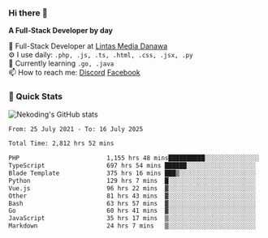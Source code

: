### Hi there 👋

**A Full-Stack Developer by day**

🔭 Full-Stack Developer at [Lintas Media Danawa](https://www.lintasmediadanawa.com/)  
⚙️ I use daily: `.php, .js, .ts, .html, .css, .jsx, .py`  
🌱 Currently learning `.go, .java`  
📫 How to reach me: [Discord](https://discordapp.com/users/984448732999327766)  [Facebook](https://fb.me/tyvandi)  

### 🚀 Quick Stats  

![Nekoding's GitHub stats](https://github-readme-stats.vercel.app/api?username=nekoding&show_icons=true)

<!--START_SECTION:waka-->

```txt
From: 25 July 2021 - To: 16 July 2025

Total Time: 2,812 hrs 52 mins

PHP                        1,155 hrs 48 mins██████████░░░░░░░░░░░░░░░   39.93 %
TypeScript                 697 hrs 54 mins ██████░░░░░░░░░░░░░░░░░░░   24.11 %
Blade Template             375 hrs 16 mins ███▒░░░░░░░░░░░░░░░░░░░░░   12.96 %
Python                     129 hrs 7 mins  █░░░░░░░░░░░░░░░░░░░░░░░░   04.46 %
Vue.js                     96 hrs 22 mins  ▓░░░░░░░░░░░░░░░░░░░░░░░░   03.33 %
Other                      81 hrs 43 mins  ▓░░░░░░░░░░░░░░░░░░░░░░░░   02.82 %
Bash                       63 hrs 57 mins  ▓░░░░░░░░░░░░░░░░░░░░░░░░   02.21 %
Go                         60 hrs 41 mins  ▓░░░░░░░░░░░░░░░░░░░░░░░░   02.10 %
JavaScript                 35 hrs 17 mins  ▒░░░░░░░░░░░░░░░░░░░░░░░░   01.22 %
Markdown                   24 hrs 7 mins   ▒░░░░░░░░░░░░░░░░░░░░░░░░   00.83 %
```

<!--END_SECTION:waka-->

<!--
**nekoding/nekoding** is a ✨ _special_ ✨ repository because its `README.md` (this file) appears on your GitHub profile.

Here are some ideas to get you started:

- 🔭 I’m currently working on ...
- 🌱 I’m currently learning ...
- 👯 I’m looking to collaborate on ...
- 🤔 I’m looking for help with ...
- 💬 Ask me about ...
- 📫 How to reach me: ...
- 😄 Pronouns: ...
- ⚡ Fun fact: ...
-->
